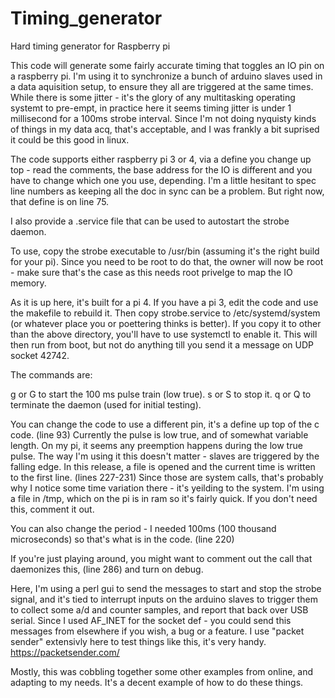 # Timing_generator
Hard timing generator for Raspberry pi

This code will generate some fairly accurate timing that toggles an IO pin on a raspberry pi.  I'm using it to 
synchronize a bunch of arduino slaves used in a data aquisition setup, to ensure they all are triggered at the same times.
While there is some jitter - it's the glory of any multitasking operating systemt to pre-empt, in practice here 
it seems timing jitter is under 1 millisecond for a 100ms strobe interval.  Since I'm not doing nyquisty kinds of things
in my data acq, that's acceptable, and I was frankly a bit suprised it could be this good in linux.

The code supports either raspberry pi 3 or 4, via a define you change up top - read the comments, the base address for the
IO is different and you have to change which one you use, depending.  I'm a little hesitant to spec line numbers as
keeping all the doc in sync can be a problem.  But right now, that define is on line 75.

I also provide a .service file that can be used to autostart the strobe daemon.

To use, copy the strobe executable to /usr/bin (assuming it's the right build for your pi).
Since you need to be root to do that, the owner will now be root - make sure that's the case as this
needs root privelge to map the IO memory.

As it is up here, it's built for a pi 4.  If you have a pi 3, edit the code and use the makefile to rebuild it.
Then copy strobe.service to /etc/systemd/system (or whatever place you or poettering thinks is better).
If you copy it to other than the above directory, you'll have to use systemctl to enable it.
This will then run from boot, but not do anything till you send it a message on UDP socket 42742.

The commands are:

g or G to start the 100 ms pulse train (low true).
s or S to stop it.
q or Q to terminate the daemon (used for initial testing).

You can change the code to use a different pin, it's a define up top of the c code. (line 93)
Currently the pulse is low true, and of somewhat variable length. On my pi, it seems any preemption happens during
the low true pulse.  The way I'm using it this doesn't matter - slaves are triggered by the falling edge.
In this release, a file is opened and the current time is written to the first line.  (lines 227-231)
Since those are system calls, that's probably why I notice some time variation there - it's yeilding to the system.
I'm using a file in /tmp, which on the pi is in ram so it's fairly quick.  If you don't need this, comment it out.

You can also change the period - I needed 100ms (100 thousand microseconds) so that's what is in the code.  (line 220)

If you're just playing around, you might want to comment out the call that daemonizes this, (line 286) and turn on debug.

Here, I'm using a perl gui to send the messages to start and stop the strobe signal, and it's tied to interrupt inputs
on the arduino slaves to trigger them to collect some a/d and counter samples, and report that back over USB serial.
Since I used AF_INET for the socket def - you could send this messages from elsewhere if you wish, a bug or a feature.
I use "packet sender" extensivly here to test things like this, it's very handy.  https://packetsender.com/

Mostly, this was cobbling together some other examples from online, and adapting to my needs.  It's a decent example of
how to do these things.
